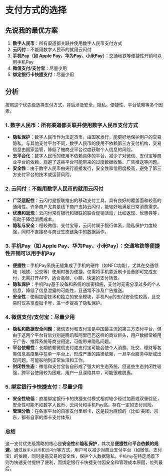# 支付方式的选择

## 先说我的最优方案

1. **数字人民币**：所有渠道都关联并使用数字人民币支付方式
2. **云闪付**：不能用数字人民币的就用云闪付
3. **手机Pay（如 Apple Pay、华为Pay、小米Pay）**：交通地铁等便捷性开销可以用手机Pay
4. **微信支付/支付宝**：尽量少用
5. **绑定银行卡快捷支付**：尽量少用

## 分析

按照这个优先级选择支付方式，背后涉及安全、隐私、便捷性、平台依赖等多个因素。

### 1. **数字人民币**：所有渠道都关联并使用数字人民币支付方式

- **隐私保护**：数字人民币作为法定货币，由国家发行，能更好地保护用户的交易隐私。与其他支付平台不同，数字人民币的使用不依赖第三方支付机构，交易信息由国家监管，降低了被商业平台过度获取个人信息的风险。
- **去平台化**：数字人民币的使用不依赖具体的平台，减少了对微信、支付宝等商业平台的依赖，规避了这些平台可能带来的过度数据收集、广告推送等问题。
- **安全性**：由于数字人民币由央行直接发行，安全性和信用度极高，避免了第三方支付平台的技术或运营风险。

### 2. **云闪付**：不能用数字人民币的就用云闪付

- **广泛适配性**：云闪付是银联推出的移动支付工具，具有良好的覆盖面和较高的通用性。许多商户尤其是线下商户支持云闪付，能较好地满足日常消费需求。
- **优惠和返现**：云闪付常有银行和银联的联合促销活动，比如返现、优惠券等，有助于降低消费成本。
- **隐私与安全**：相较微信、支付宝等，云闪付属于银行体系，隐私保护力度较强，同时不直接参与商业生态链条中的数据运作。

### 3. **手机Pay（如 Apple Pay、华为Pay、小米Pay）**：交通地铁等便捷性开销可以用手机Pay

- **便捷性**：手机Pay系统无缝集成了手机的硬件（如NFC功能），尤其在交通领域（地铁、公交等）使用时极为便捷。仅需将手机靠近刷卡设备即可完成支付，无需打开APP，适合高频、小额、快速的支付场景。
- **隐私保护**：手机Pay基于设备和系统的加密措施，支付时无需分享过多的个人信息，降低了信息泄露的可能性，且通常不涉及广告推送。
- **安全性**：使用加密技术和独立的安全模块，手机Pay的支付安全性较高，且交易时仅共享虚拟卡号，进一步提高了隐私保护。

### 4. **微信支付/支付宝**：尽量少用

- **隐私和数据安全问题**：微信支付和支付宝是中国最主流的第三方支付平台，但由于这两个平台背后分别是腾讯和阿里巴巴这样的商业巨头，用户数据常被用于广告、推荐系统等商业用途，可能带来隐私问题。
- **平台依赖性**：长期依赖微信支付或支付宝可能会使个人消费、社交、理财等各类信息高度集中在单一平台上，形成严重的路径依赖，一旦平台服务中断或出现问题，可能影响到正常生活和工作。
- **封闭性生态**：微信和支付宝各自形成了强大的生态系统，但这些生态封闭性较强，跨平台使用较为困难，用户一旦深陷其中，可能很难脱离。

### 5. **绑定银行卡快捷支付**：尽量少用

- **安全性较低**：直接绑定银行卡的快捷支付模式相对较少经过加密或双重验证，安全性可能不如数字人民币、云闪付和手机Pay高，存在一定的支付风险。
- **管理分散**：在各家平台的自家支付里绑卡，这是较为麻烦的（比如 美团、京东，都有自家的绑卡支付体系）

### 总结

这一支付优先级策略的核心是**安全性**和**隐私保护**，其次是**便捷性**和**平台依赖的规避**。通过`数字人民币`和`云闪付`等方式，用户可以减少对商业支付平台（如微信、支付宝）的依赖，同时提高交易的安全性，保护个人数据隐私。`手机Pay`在特定场景下则为快速支付提供了便利，而绑定银行卡快捷支付因安全和管理成本原因，位列最后。
